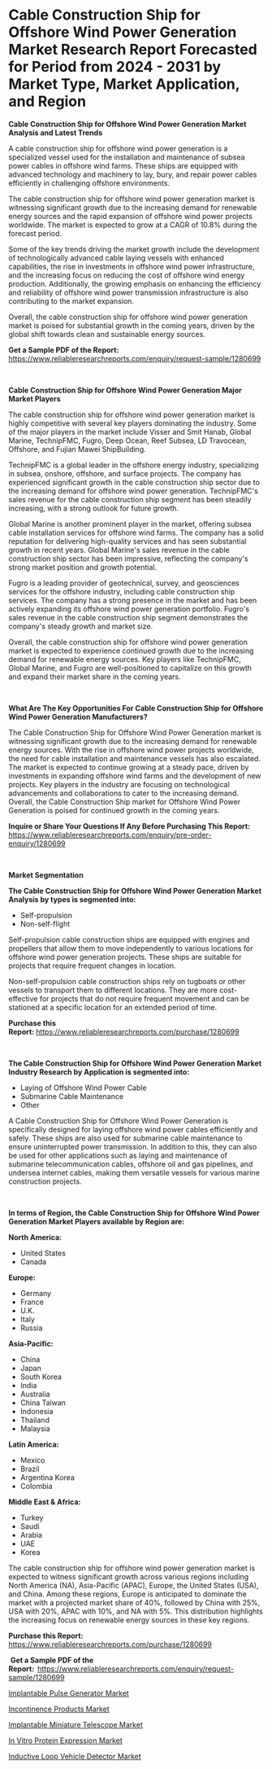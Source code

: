 <p><h1>Cable Construction Ship for Offshore Wind Power Generation Market Research Report Forecasted for Period from 2024 -  2031 by Market Type, Market Application, and Region</h1></p><p><strong>Cable Construction Ship for Offshore Wind Power Generation Market Analysis and Latest Trends</strong></p>
<p><p>A cable construction ship for offshore wind power generation is a specialized vessel used for the installation and maintenance of subsea power cables in offshore wind farms. These ships are equipped with advanced technology and machinery to lay, bury, and repair power cables efficiently in challenging offshore environments.</p><p>The cable construction ship for offshore wind power generation market is witnessing significant growth due to the increasing demand for renewable energy sources and the rapid expansion of offshore wind power projects worldwide. The market is expected to grow at a CAGR of 10.8% during the forecast period.</p><p>Some of the key trends driving the market growth include the development of technologically advanced cable laying vessels with enhanced capabilities, the rise in investments in offshore wind power infrastructure, and the increasing focus on reducing the cost of offshore wind energy production. Additionally, the growing emphasis on enhancing the efficiency and reliability of offshore wind power transmission infrastructure is also contributing to the market expansion.</p><p>Overall, the cable construction ship for offshore wind power generation market is poised for substantial growth in the coming years, driven by the global shift towards clean and sustainable energy sources.</p></p>
<p><strong>Get a Sample PDF of the Report:&nbsp;</strong> <a href="https://www.reliableresearchreports.com/enquiry/request-sample/1280699">https://www.reliableresearchreports.com/enquiry/request-sample/1280699</a></p>
<p>&nbsp;</p>
<p><strong>Cable Construction Ship for Offshore Wind Power Generation Major Market Players</strong></p>
<p><p>The cable construction ship for offshore wind power generation market is highly competitive with several key players dominating the industry. Some of the major players in the market include Visser and Smit Hanab, Global Marine, TechnipFMC, Fugro, Deep Ocean, Reef Subsea, LD Travocean, Offshore, and Fujian Mawei ShipBuilding.</p><p>TechnipFMC is a global leader in the offshore energy industry, specializing in subsea, onshore, offshore, and surface projects. The company has experienced significant growth in the cable construction ship sector due to the increasing demand for offshore wind power generation. TechnipFMC's sales revenue for the cable construction ship segment has been steadily increasing, with a strong outlook for future growth.</p><p>Global Marine is another prominent player in the market, offering subsea cable installation services for offshore wind farms. The company has a solid reputation for delivering high-quality services and has seen substantial growth in recent years. Global Marine's sales revenue in the cable construction ship sector has been impressive, reflecting the company's strong market position and growth potential.</p><p>Fugro is a leading provider of geotechnical, survey, and geosciences services for the offshore industry, including cable construction ship services. The company has a strong presence in the market and has been actively expanding its offshore wind power generation portfolio. Fugro's sales revenue in the cable construction ship segment demonstrates the company's steady growth and market size.</p><p>Overall, the cable construction ship for offshore wind power generation market is expected to experience continued growth due to the increasing demand for renewable energy sources. Key players like TechnipFMC, Global Marine, and Fugro are well-positioned to capitalize on this growth and expand their market share in the coming years.</p></p>
<p>&nbsp;</p>
<p><strong>What Are The Key Opportunities For Cable Construction Ship for Offshore Wind Power Generation Manufacturers?</strong></p>
<p><p>The Cable Construction Ship for Offshore Wind Power Generation market is witnessing significant growth due to the increasing demand for renewable energy sources. With the rise in offshore wind power projects worldwide, the need for cable installation and maintenance vessels has also escalated. The market is expected to continue growing at a steady pace, driven by investments in expanding offshore wind farms and the development of new projects. Key players in the industry are focusing on technological advancements and collaborations to cater to the increasing demand. Overall, the Cable Construction Ship market for Offshore Wind Power Generation is poised for continued growth in the coming years.</p></p>
<p><strong>Inquire or Share Your Questions If Any Before Purchasing This Report:</strong> <a href="https://www.reliableresearchreports.com/enquiry/pre-order-enquiry/1280699">https://www.reliableresearchreports.com/enquiry/pre-order-enquiry/1280699</a></p>
<p>&nbsp;</p>
<p><strong>Market Segmentation</strong></p>
<p><strong>The Cable Construction Ship for Offshore Wind Power Generation Market Analysis by types is segmented into:</strong></p>
<p><ul><li>Self-propulsion</li><li>Non-self-flight</li></ul></p>
<p><p>Self-propulsion cable construction ships are equipped with engines and propellers that allow them to move independently to various locations for offshore wind power generation projects. These ships are suitable for projects that require frequent changes in location.</p><p>Non-self-propulsion cable construction ships rely on tugboats or other vessels to transport them to different locations. They are more cost-effective for projects that do not require frequent movement and can be stationed at a specific location for an extended period of time.</p></p>
<p><strong>Purchase this Report:&nbsp;</strong><a href="https://www.reliableresearchreports.com/purchase/1280699">https://www.reliableresearchreports.com/purchase/1280699</a></p>
<p>&nbsp;</p>
<p><strong>The Cable Construction Ship for Offshore Wind Power Generation Market Industry Research by Application is segmented into:</strong></p>
<p><ul><li>Laying of Offshore Wind Power Cable</li><li>Submarine Cable Maintenance</li><li>Other</li></ul></p>
<p><p>A Cable Construction Ship for Offshore Wind Power Generation is specifically designed for laying offshore wind power cables efficiently and safely. These ships are also used for submarine cable maintenance to ensure uninterrupted power transmission. In addition to this, they can also be used for other applications such as laying and maintenance of submarine telecommunication cables, offshore oil and gas pipelines, and undersea internet cables, making them versatile vessels for various marine construction projects.</p></p>
<p>&nbsp;</p>
<p><strong>In terms of Region, the Cable Construction Ship for Offshore Wind Power Generation Market Players available by Region are:</strong></p>
<p>
    <p> <strong> North America: </strong>
        <ul>
            <li>United States</li>
            <li>Canada</li>
        </ul>
        </p> 
    <p> <strong> Europe: </strong>
        <ul>
            <li>Germany</li>
            <li>France</li>
            <li>U.K.</li>
            <li>Italy</li>
            <li>Russia</li>
        </ul>
        </p> 
    <p> <strong> Asia-Pacific: </strong>
        <ul>
            <li>China</li>
            <li>Japan</li>
            <li>South Korea</li>
            <li>India</li>
            <li>Australia</li>
            <li>China Taiwan</li>
            <li>Indonesia</li>
            <li>Thailand</li>
            <li>Malaysia</li>
        </ul>
        </p> 
    <p> <strong> Latin America: </strong>
        <ul>
            <li>Mexico</li>
            <li>Brazil</li>
            <li>Argentina Korea</li>
            <li>Colombia</li>
        </ul>
        </p> 
    <p> <strong> Middle East & Africa: </strong>
        <ul>
            <li>Turkey</li>
            <li>Saudi</li>
            <li>Arabia</li>
            <li>UAE</li>
            <li>Korea</li>
        </ul>
    </p>
    </p>
<p><p>The cable construction ship for offshore wind power generation market is expected to witness significant growth across various regions including North America (NA), Asia-Pacific (APAC), Europe, the United States (USA), and China. Among these regions, Europe is anticipated to dominate the market with a projected market share of 40%, followed by China with 25%, USA with 20%, APAC with 10%, and NA with 5%. This distribution highlights the increasing focus on renewable energy sources in these key regions.</p></p>
<p><strong>Purchase this Report: </strong><a href="https://www.reliableresearchreports.com/purchase/1280699">https://www.reliableresearchreports.com/purchase/1280699</a></p>
<p>&nbsp;<strong>Get a Sample PDF of the Report:&nbsp;&nbsp;</strong><a href="https://www.reliableresearchreports.com/enquiry/request-sample/1280699">https://www.reliableresearchreports.com/enquiry/request-sample/1280699</a></p>
<p><strong></strong></p>
<p><p><a href="https://medium.com/@wadefahey/implantable-pulse-generator-market-comprehensive-assessment-by-type-application-and-geography-f6d58c369b9f">Implantable Pulse Generator Market</a></p><p><a href="https://medium.com/@wadefahey/incontinence-products-market-share-evolution-and-market-growth-trends-2024-2031-2676bb860fe0">Incontinence Products Market</a></p><p><a href="https://medium.com/@wadefahey/implantable-miniature-telescope-market-share-evolution-and-market-growth-trends-2024-2031-bf9e997264e7">Implantable Miniature Telescope Market</a></p><p><a href="https://medium.com/@wadefahey/decoding-in-vitro-protein-expression-market-metrics-market-share-trends-and-growth-patterns-be6ff6b279b4">In Vitro Protein Expression Market</a></p><p><a href="https://medium.com/@wadefahey/decoding-inductive-loop-vehicle-detector-market-metrics-market-share-trends-and-growth-patterns-bdbb52581d20">Inductive Loop Vehicle Detector Market</a></p></p>